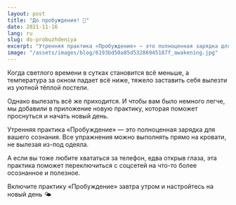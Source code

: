 ```yaml
---
layout: post
title: "До пробуждения! 🥱"
date: 2021-11-16
lang: ru
slug: do-probuzhdeniya
excerpt: "Утренняя практика «Пробуждение» — это полноценная зарядка для вашего сознания."
image: "/assets/images/blog/6193bd50a85d53286945187f_awakening.jpg"
---
```


<p>Когда светлого времени в сутках становится всё меньше, а температура за окном падает всё ниже, тяжело заставить себя вылезти из уютной тёплой постели.</p><p>Однако вылезать всё же приходится. И чтобы вам было немного легче, мы добавили в приложение новую практику, которая поможет проснуться и начать новый день.</p><p>Утренняя практика «Пробуждение» — это полноценная зарядка для вашего сознания. Все упражнения можно выполнять прямо на кровати, не вылезая из-под одеяла.</p><p>А если вы тоже любите хвататься за телефон, едва открыв глаза, эта практика поможет переключиться с соцсетей на что-то более осознанное и полезное.</p><p>Включите практику «Пробуждение» завтра утром и настройтесь на новый день 🌤️</p><p>‍</p>
